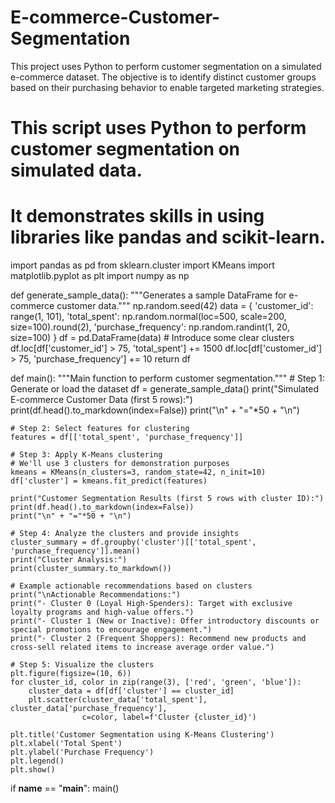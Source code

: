 # E-commerce-Customer-Segmentation
This project uses Python to perform customer segmentation on a simulated e-commerce dataset. The objective is to identify distinct customer groups based on their purchasing behavior to enable targeted marketing strategies.
# This script uses Python to perform customer segmentation on simulated data.
# It demonstrates skills in using libraries like pandas and scikit-learn.

import pandas as pd
from sklearn.cluster import KMeans
import matplotlib.pyplot as plt
import numpy as np

def generate_sample_data():
    """Generates a sample DataFrame for e-commerce customer data."""
    np.random.seed(42)
    data = {
        'customer_id': range(1, 101),
        'total_spent': np.random.normal(loc=500, scale=200, size=100).round(2),
        'purchase_frequency': np.random.randint(1, 20, size=100)
    }
    df = pd.DataFrame(data)
    # Introduce some clear clusters
    df.loc[df['customer_id'] > 75, 'total_spent'] += 1500
    df.loc[df['customer_id'] > 75, 'purchase_frequency'] += 10
    return df

def main():
    """Main function to perform customer segmentation."""
    # Step 1: Generate or load the dataset
    df = generate_sample_data()
    print("Simulated E-commerce Customer Data (first 5 rows):")
    print(df.head().to_markdown(index=False))
    print("\n" + "="*50 + "\n")

    # Step 2: Select features for clustering
    features = df[['total_spent', 'purchase_frequency']]

    # Step 3: Apply K-Means clustering
    # We'll use 3 clusters for demonstration purposes
    kmeans = KMeans(n_clusters=3, random_state=42, n_init=10)
    df['cluster'] = kmeans.fit_predict(features)

    print("Customer Segmentation Results (first 5 rows with cluster ID):")
    print(df.head().to_markdown(index=False))
    print("\n" + "="*50 + "\n")

    # Step 4: Analyze the clusters and provide insights
    cluster_summary = df.groupby('cluster')[['total_spent', 'purchase_frequency']].mean()
    print("Cluster Analysis:")
    print(cluster_summary.to_markdown())

    # Example actionable recommendations based on clusters
    print("\nActionable Recommendations:")
    print("- Cluster 0 (Loyal High-Spenders): Target with exclusive loyalty programs and high-value offers.")
    print("- Cluster 1 (New or Inactive): Offer introductory discounts or special promotions to encourage engagement.")
    print("- Cluster 2 (Frequent Shoppers): Recommend new products and cross-sell related items to increase average order value.")
    
    # Step 5: Visualize the clusters
    plt.figure(figsize=(10, 6))
    for cluster_id, color in zip(range(3), ['red', 'green', 'blue']):
        cluster_data = df[df['cluster'] == cluster_id]
        plt.scatter(cluster_data['total_spent'], cluster_data['purchase_frequency'], 
                    c=color, label=f'Cluster {cluster_id}')
    
    plt.title('Customer Segmentation using K-Means Clustering')
    plt.xlabel('Total Spent')
    plt.ylabel('Purchase Frequency')
    plt.legend()
    plt.show()

if __name__ == "__main__":
    main()
